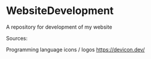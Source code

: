 # WebsiteDevelopment
A repository for development of my website

Sources:

Programming language icons / logos
https://devicon.dev/
